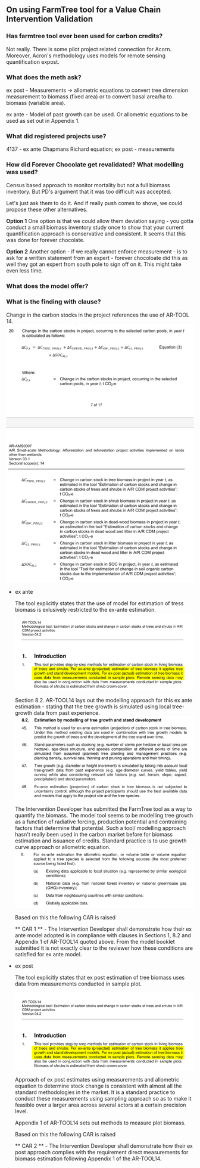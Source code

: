 ## On using FarmTree tool for a Value Chain Intervention Validation

### Has farmtree tool ever been used for carbon credits? 
Not really. There is some pilot project related connection for Acorn. Moreover, Acron's methodology uses models for remote sensing quantification expost.

### What does the meth ask?
ex post - Measurements -> allometric equations to convert tree dimension measurement to biomass (fixed area) or to convert basal area/ha to biomass (variable area).

ex ante - Model of past growth can be used. Or allometric equations to be used as set out in Appendix 1. 

### What did registered projects use?
4137 - ex ante Chapmans Richard equation; ex post - measurements


### How did Forever Chocolate get revalidated? What modelling was used?
Census based approach to monitor mortality but not a full biomass inventory. But PD's argument that it was too difficult was accepted.

Let's just ask them to do it. And if really push comes to shove, we could propose these other alternatives.

**Option 1**
One option is that we could allow them deviation saying - you gotta conduct a small biomass inventory study once to show that your current quantification approach is conservative and consistent. It seems that this was done for forever chocolate.

**Option 2**
Another option - if we really cannot enforce measurement - is to ask for a written statement from an expert - forever chocoloate did this as well they got an expert from south pole to sign off on it. This might take even less time.

### What does the model offer? 

### What is the finding with clause?

Change in the carbon stocks in the project references the use of AR-TOOL 14. 
<img src="https://github.com/karbonmanthan/karbonmanthan.github.io/blob/de6881b4003a2d661912ddbff8478b1635cf8d57/assets/reftotool.png?raw=true" alt="Clause 20 Section 5.5 AR-AMS0007">

*	ex ante

	The tool explicitly states that the use of model for estimation of tress biomass is exlusively restricted to the ex-ante estimation. 
	<img src="https://github.com/karbonmanthan/karbonmanthan.github.io/blob/de6881b4003a2d661912ddbff8478b1635cf8d57/assets/exante.png?raw=true" alt="Clause 1 Section 1 AR-TOOL14">

	Section 8.2. AR-TOOL14 lays out the modelling approach for this ex ante estimation - stating that the tree growth is simulated using local tree-growth data from past experience. 
	<img src="https://github.com/karbonmanthan/karbonmanthan.github.io/blob/de6881b4003a2d661912ddbff8478b1635cf8d57/assets/exantemodel.png?raw=true" alt="Section 8.2 AR-TOOL14">

	The Intervention Developer has submitted the FarmTree tool as a way to quantify the biomass. The model tool seems to be modelling tree growth as a function of radiative forcing, production potential and contraining factors that determine that potential. Such a tool/ modelling approach hasn't really been used in the carbon market before for biomass estimation and issuance of credits. Standard practice is to use growth curve approach or allometric equation.
	<img src="https://github.com/karbonmanthan/karbonmanthan.github.io/blob/de6881b4003a2d661912ddbff8478b1635cf8d57/assets/exanteapproach.png?raw=true" alt="Clause 6 Section 1 Appendix 1 AR-TOOL14">

	Based on this the following CAR is raised 

	** CAR 1 ** - The Intervention Developer shall demonstrate how their ex ante model adopted is in compliance with clauses in Sections 1, 8.2 and Appendix 1 of AR-TOOL14 quoted above. From the model booklet submitted it is not exactly clear to the reviewer how these conditions are satisfied for ex ante model.

*	ex post

	The tool explicitly states that ex post estimation of tree biomass uses data from measurements conducted in sample plot. 

	<img src="https://github.com/karbonmanthan/karbonmanthan.github.io/blob/de6881b4003a2d661912ddbff8478b1635cf8d57/assets/exante.png?raw=true" alt="Clause 1 Section 1 AR-TOOL14">

	Approach of ex post estimates using measurements and allometric equation to determine stock change is consistent with almost all the standard methodologies in the market. It is a standard practice to conduct these measurements using sampling approach so as to make it feasible over a larger area across several actors at a certain precision level.

	Appendix 1 of AR-TOOL14 sets out methods to measure plot biomass.

	Based on this the following CAR is raised

	** CAR 2 ** - The Intervention Developer shall demonstrate how their ex post approach complies with the requirement direct measurements for biomass estimation following Appendix 1 of the AR-TOOL14.

